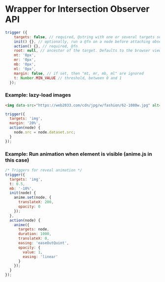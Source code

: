 # Wrapper for Intersection Observer API

```js
trigger ({
    targets: false, // required, @string with one or several targets separated by comma
    init() {}, // optionally, run a @fn on a node before attaching observer to it
    action() {}, // required, @fn
    root: null, // ancestor of the target. Defaults to the browser viewport if not specified or if null.
    mt: '0px',
    mr: '0px',
    mb: '0px',
    ml: '0px',
    margin: false, // if set, then "mt, mr, mb, ml" are ignored
    t: Number.MIN_VALUE // threshold, between 0 and 1
  });
```

### Example: lazy-load images

```html
<img data-src="https://web2033.com/cdn/jpg/w/fashion/62-1080w.jpg" alt="">
```

```js
trigger({
  targets: 'img',
  margin: '20%',
  action(node) {
    node.src = node.dataset.src;
  }
});
```

### Example: Run animation when element is visible (anime.js in this case)

```js
/* Triggers for reveal animation */
trigger({
  targets: 'img',
  t: 0.5,
  mb: '-10%',
  init(node) {
    anime.set(node, {
      translateX: 200,
      opacity: 0
    });
  },
  action(node) {
    anime({
      targets: node,
      duration: 1000,
      translateX: 0,
      easing: 'easeOutQuint',
      opacity: {
        value: 1,
        easing: 'linear'
      }
    });
  }
});
```